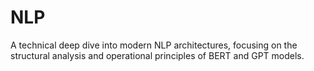 # NLP
A technical deep dive into modern NLP architectures, focusing on the structural analysis and operational principles of BERT and GPT models.
